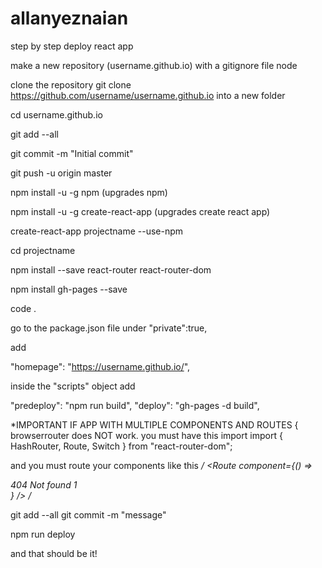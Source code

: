 # allanyeznaian

step by step deploy react app

make a new repository (username.github.io) with a gitignore file node

clone the repository git clone https://github.com/username/username.github.io
into a new folder

cd username.github.io

git add --all

git commit -m "Initial commit"

git push -u origin master

npm install -u -g npm   (upgrades npm)

npm install -u -g create-react-app   (upgrades create react app)

create-react-app projectname --use-npm

cd projectname

npm install --save react-router react-router-dom

npm install gh-pages --save

code .

go to the package.json file
under "private":true,

add

"homepage": "https://username.github.io/",

inside the "scripts" object add

"predeploy": "npm run build",
"deploy": "gh-pages -d build",

*IMPORTANT IF APP WITH MULTIPLE COMPONENTS AND ROUTES
{
browserrouter does NOT work.
you must have this import
import { HashRouter, Route, Switch } from "react-router-dom";

and you must route your components like this
*/
<HashRouter basename="https://username.github.io/">
        <Switch>
          <Route exact path="/" component={Component1} />
          <Route exact path="/example" component={Component2} />
          <Route exact path="/example2" component={Component3} />
          <Route component={() => <div>404 Not found 1</div>} />
        </Switch>
</HashRouter>
/*


git add --all
git commit -m "message"

npm run deploy

and that should be it!
